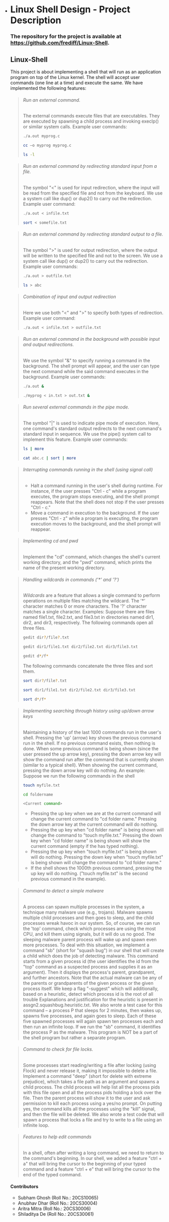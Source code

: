 - #  

  # Linux Shell Design - Project Description

  ### The repository for the project is available at https://github.com/frediff/Linux-Shell.

  ## Linux-Shell 

  This project is about implementing a shell that will run as an application program on top of the Linux kernel. The shell will accept user commands (one line at a time) and execute the same. We have implemented the following features:

  > ###### Run an external command.
  >
  > The external commands execute files that are executables. They are executed by spawning a child process and invoking execlp() or similar system calls. Example user commands:
  >
  > ```bash
  > ./a.out myprog.c
  > 
  > cc –o myprog myprog.c
  > 
  > ls -l
  > ```

  > ###### Run an external command by redirecting standard input from a file.
  >
  > The symbol "<" is used for input redirection, where the input will be read from the specified file and not from the keyboard. We use a system call like dup() or dup2() to carry out the redirection. Example user command:
  >
  > ```bash
  > ./a.out < infile.txt
  > 
  > sort < somefile.txt
  > ```

  > ###### Run an external command by redirecting standard output to a file.
  >
  > The symbol ">" is used for output redirection, where the output will be written to the specified file and not to the screen. We use a system call like dup() or dup2() to carry out the redirection. Example user commands:
  >
  > ```bash
  > ./a.out > outfile.txt
  > 
  > ls > abc
  > ```

  > ###### Combination of input and output redirection
  >
  > Here we use both "<" and ">" to specify both types of redirection. Example user command:
  >
  > ```bash
  > ./a.out < infile.txt > outfile.txt
  > ```

  > ###### Run an external command in the background with possible input and output redirections.
  >
  > We use the symbol "&" to specify running a command in the background. The shell prompt will appear, and the user can type the next command while the said command executes in the background. Example user commands:
  >
  > ```bash
  > ./a.out &
  > 
  > ./myprog < in.txt > out.txt &
  > ```

  > ###### Run several external commands in the pipe mode.
  >
  > The symbol "|" is used to indicate pipe mode of execution. Here, one command's standard output redirects to the next command's standard input in sequence. We use the pipe() system call to implement this feature. Example user commands:
  >
  > ```bash
  > ls | more
  > 
  > cat abc.c | sort | more
  > ```

  > ###### Interrupting commands running in the shell (using signal call)
  >
  > - Halt a command running in the user's shell during runtime. For instance, if the user presses "Ctrl - c" while a program executes, the program stops executing, and the shell prompt reappears. Note that the shell does not stop if the user presses "Ctrl - c."
  > - Move a command in execution to the background. If the user presses "Ctrl - z" while a program is executing, the program execution moves to the background, and the shell prompt will reappear.

  > ###### Implementing cd and pwd
  >
  > Implement the "cd" command, which changes the shell's current working directory, and the "pwd" command, which prints the name of the present working directory.

  > ###### Handling wildcards in commands ('*' and '?')
  >
  > *Wildcards* are a feature that allows a single command to perform operations on multiple files matching the wildcard. The '*' character matches 0 or more characters. The '?' character matches a single character. Examples: Suppose there are files named file1.txt, file2.txt, and file3.txt in directories named dir1, dir2, and dir3, respectively. The following commands open all three files.
  >
  > ```bash
  > gedit dir?/file?.txt
  > ```
  >
  > ```bash
  > gedit dir1/file1.txt dir2/file2.txt dir3/file3.txt
  > ```
  >
  > ```bash
  > gedit d*/f*
  > ```
  >
  > The following commands concatenate the three files and sort them.
  >
  > ```bash
  > sort dir?/file?.txt
  > ```
  >
  > ```bash
  > sort dir1/file1.txt dir2/file2.txt dir3/file3.txt
  > ```
  >
  > ```bash
  > sort d*/f*
  > ```

  > ###### Implementing searching through history using up/down arrow keys
  >
  > Maintaining a history of the last 1000 commands run in the user's shell. Pressing the 'up' (arrow) key shows the previous command run in the shell. If no previous command exists, then nothing is done. When some previous command is being shown (since the user pressed the up arrow key), pressing the down arrow key will show the command run after the command that is currently shown (similar to a typical shell). When showing the current command, pressing the down arrow key will do nothing. An example: Suppose we run the following commands in the shell
  >
  > ```bash
  > touch myfile.txt
  > 
  > cd foldername
  > 
  > <Current command>
  > ```
  >
  > - Pressing the up key when we are at the current command will change the current command to "cd folder name." Pressing the down arrow key at the current command will do nothing.
  > - Pressing the up key when "cd folder name" is being shown will change the command to "touch myfile.txt." Pressing the down key when "cd folder name" is being shown will show the current command (empty if the has typed nothing).
  > - Pressing the up key when "touch myfile.txt" is being shown will do nothing. Pressing the down key when "touch myfile.txt" is being shown will change the command to "cd folder name."
  > - If the shell shows the 1000th previous command, pressing the up key will do nothing. ("touch myfile.txt" is the second previous command in the example).

  > ###### Command to detect a simple malware
  >
  > A process can spawn multiple processes in the system, a technique many malware use (e.g., trojans). Malware spawns multiple child processes and then goes to sleep, and the child processes wreak havoc in our system. So, of course, we can run the 'top' command, check which processes are using the most CPU, and kill them using signals, but it will do us no good. The sleeping malware parent process will wake up and spawn even more processes. To deal with this situation, we implement a command "sb" (short for "squash bug") in our shell that will create a child which does the job of detecting malware. This command starts from a given process id (the user identifies the id from the "top" command as a suspected process and supplies it as an argument). Then it displays the process's parent, grandparent, and further ancestors. Note that the actual malware can be any of the parents or grandparents of the given process or the given process itself. We keep a flag "-suggest" which will additionally, based on a heuristic, detect which process id is the root of all trouble Explanations and justification for the heuristic is present in assgn2.squashbug.heuristic.txt. We also wrote a test case for this command – a process P that sleeps for 2 minutes, then wakes up, spawns five processes, and again goes to sleep. Each of these five spawned processes will again spawn ten processes each and then run an infinite loop. If we run the "sb" command, it identifies the process P as the malware. This program is NOT be a part of the shell program but rather a separate program.

  > ###### Command to check for file locks.
  >
  > Some processes start reading/writing a file after locking (using Flock) and never release it, making it impossible to delete a file. Implement a command "deep" (short for delete with extreme prejudice), which takes a file path as an argument and spawns a child process. The child process will help list all the process pids with this file open and all the process pids holding a lock over the file. Then the parent process will show it to the user and ask permission to kill each process using a yes/no prompt. On putting yes, the command kills all the processes using the "kill" signal, and then the file will be deleted. We also wrote a test code that will spawn a process that locks a file and try to write to a file using an infinite loop.

  > ###### Features to help edit commands
  >
  > In a shell, often after writing a long command, we need to return to the command's beginning. In our shell, we added a feature "ctrl + a" that will bring the cursor to the beginning of your typed command and a feature "ctrl + e" that will bring the cursor to the end of the typed command.

  #### Contributors

  - Subham Ghosh (Roll No.: 20CS10065)
  - Anubhav Dhar (Roll No.: 20CS30004)
  - Aritra Mitra (Roll No.: 20CS30006)
  - Shiladitya De (Roll No.: 20CS30061)

  # 
